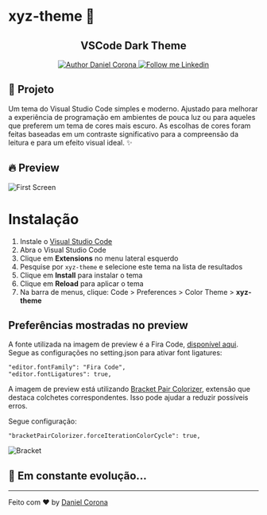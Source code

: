 # xyz-theme 🔮

<h2 align="center">VSCode Dark Theme</h2>
<div align="center">
  <a href="https://github.com/dnlcorona">
    <img alt="Author Daniel Corona" src="https://img.shields.io/badge/Author%20-Daniel%20Corona-ffffff">
  </a>

  <a href="https://www.linkedin.com/in/dnlcorona/" target="_blank">
    <img alt="Follow me Linkedin" src="https://img.shields.io/badge/Follow%20up-dnlcorona-ffffff?style=social&logo=linkedin">
  </a>
</div>

## 📁 Projeto

Um tema do Visual Studio Code simples e moderno. Ajustado para melhorar a experiência de programação em ambientes de pouca luz ou para aqueles que preferem um tema de cores mais escuro. As escolhas de cores foram feitas baseadas em um contraste significativo para a compreensão da leitura e para um efeito visual ideal. ✨

## 🔥 Preview

![First Screen](preview-screen.jpg)

# Instalação

1.  Instale o [Visual Studio Code](https://code.visualstudio.com/)
2.  Abra o Visual Studio Code
3.  Clique em **Extensions** no menu lateral esquerdo
4.  Pesquise por `xyz-theme` e selecione este tema na lista de resultados
5.  Clique em **Install** para instalar o tema
6.  Clique em **Reload** para aplicar o tema
7.  Na barra de menus, clique: Code > Preferences > Color Theme > **xyz-theme**


## Preferências mostradas no preview

A fonte utilizada na imagem de preview é a Fira Code, [disponível aqui](https://github.com/tonsky/FiraCode). Segue as configurações no setting.json para ativar font ligatures:

```
"editor.fontFamily": "Fira Code",
"editor.fontLigatures": true,
```

A imagem de preview está utilizando [Bracket Pair Colorizer](https://marketplace.visualstudio.com/items?itemName=CoenraadS.bracket-pair-colorizer), extensão que destaca colchetes correspondentes. Isso pode ajudar a reduzir possíveis erros.

Segue configuração:

```
"bracketPairColorizer.forceIterationColorCycle": true,
```

![Bracket](bracket.png)


## 🚀 **Em constante evolução...**

---

Feito com ♥ by [Daniel Corona](https://www.linkedin.com/in/dnlcorona/)